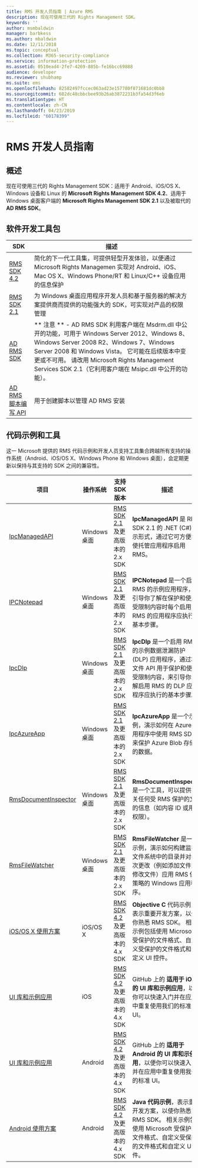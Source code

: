 ```yaml
---
title: RMS 开发人员指南 | Azure RMS
description: 现在可使用三代的 Rights Management SDK。
keywords: ''
author: msmbaldwin
manager: barbkess
ms.author: mbaldwin
ms.date: 12/11/2018
ms.topic: conceptual
ms.collection: M365-security-compliance
ms.service: information-protection
ms.assetid: 0510ead4-2fe7-4269-885b-fe16bcc69888
audience: developer
ms.reviewer: shubhamp
ms.suite: ems
ms.openlocfilehash: 82582497fccec063ad23e157780f871681dc0bb8
ms.sourcegitcommit: 682dc48cbbcbee93b26ab3872231b3fa54d3f6eb
ms.translationtype: HT
ms.contentlocale: zh-CN
ms.lasthandoff: 04/23/2019
ms.locfileid: "60178399"
---
```

# <a name="rms-developers-guide"></a>RMS 开发人员指南

## <a name="overview"></a>概述 ##
现在可使用三代的 Rights Management SDK：适用于 Android、iOS/OS X、Windows 设备和 Linux 的 **Microsoft Rights Management SDK 4.2**、适用于 Windows 桌面客户端的 **Microsoft Rights Management SDK 2.1** 以及被取代的 **AD RMS SDK**。

## <a name="software-development-kits"></a>软件开发工具包 ##
| SDK | 描述 |
|------|---------|
| [RMS SDK 4.2](active-directory-rights-management-services-multi-platform-thin-client-sdk-portal.md) | 简化的下一代工具集，可提供轻型开发体验，以便通过 Microsoft Rights Managemen 实现对 Android、iOS、Mac OS X、Windows Phone/RT 和 Linux/C++ 设备应用的信息保护 |
| [RMS SDK 2.1](microsoft-information-protection-and-control-client-portal.md) | 为 Windows 桌面应用程序开发人员和基于服务器的解决方案提供商而提供的功能强大的 SDK，可实现对产品的权限管理|
|[AD RMS SDK](/azure/information-protection/develop/) |** 注意 ** - AD RMS SDK 利用客户端在 Msdrm.dll 中公开的功能，可用于 Windows Server 2012、Windows 8、Windows Server 2008 R2、Windows 7、Windows Server 2008 和 Windows Vista。 它可能在后续版本中变更或不可用。 请改用 Microsoft Rights Management Services SDK 2.1（它利用客户端在 Msipc.dll 中公开的功能）。|
|[AD RMS 脚本编写 API](/azure/information-protection/develop/) | 用于创建脚本以管理 AD RMS 安装|

## <a name="code-samples-and-tools"></a>代码示例和工具 ##
这一 Microsoft 提供的 RMS 代码示例和开发人员支持工具集合跨越所有支持的操作系统（Android、iOS/OS X、Windows Phone 和 Windows 桌面），会定期更新以保持与其支持的 SDK 之间的兼容性。

| 项目 | 操作系统 | 支持 SDK 版本 | 描述 |
|------|------------------|------------------------|-------------|
| [IpcManagedAPI](https://github.com/Azure-Samples/active-directory-dotnet-rms) | Windows 桌面 | [RMS SDK 2.1](microsoft-information-protection-and-control-client-portal.md) 及更高版本的 2.x SDK | **IpcManagedAPI** 是 RMS SDK 2.1 的 .NET (C#) 表示形式，通过它可方便地使托管应用程序启用 RMS。|
| [IPCNotepad](https://code.msdn.microsoft.com/ipcnotepad-sample-f67dae80) | Windows 桌面 | [RMS SDK 2.1](microsoft-information-protection-and-control-client-portal.md) 及更高版本的 2.x SDK| **IPCNotepad** 是一个启用 RMS 的示例应用程序，可引导你了解在保护和使用受限制内容时每个启用 RMS 的应用程序应执行的基本步骤。|
| [IpcDlp](https://github.com/Azure-Samples/active-directory-dotnet-rms)|Windows 桌面|[RMS SDK 2.1](microsoft-information-protection-and-control-client-portal.md) 及更高版本的 2.x SDK|**IpcDlp** 是一个启用 RMS 的示例数据泄漏防护 (DLP) 应用程序，通过将文件 API 用于保护和使用受限制内容，来引导你了解启用 RMS 的 DLP 应用程序应执行的基本步骤。|
| [IpcAzureApp](https://github.com/Azure-Samples/active-directory-dotnet-rms) | Windows 桌面|[RMS SDK 2.1](microsoft-information-protection-and-control-client-portal.md) 及更高版本的 2.x SDK|**IpcAzureApp** 是一个示例，演示如何在 Azure 应用程序中使用 RMS SDK 来保护 Azure Blob 存储中的数据。|
| [RmsDocumentInspector](https://github.com/Azure-Samples/active-directory-dotnet-rms) | Windows 桌面|[RMS SDK 2.1](microsoft-information-protection-and-control-client-portal.md) 及更高版本的 2.x SDK|**RmsDocumentInspector** 是一个工具，可以提供有关任何受 RMS 保护的文件的信息（如内容 ID 或用户权限）。|
| [RmsFileWatcher](https://github.com/Azure-Samples/active-directory-dotnet-rms) | Windows 桌面|[RMS SDK 2.1](microsoft-information-protection-and-control-client-portal.md) 及更高版本的 2.x SDK|**RmsFileWatcher** 是一个示例，演示如何构建监视文件系统中的目录并对每次更改（例如添加文件或修改文件）应用 RMS 保护策略的 Windows 应用程序。|
| [iOS/OS X 使用方案](https://msdn.microsoft.com/library/dn758307(v=vs.85).aspx) |iOS/OS X|[RMS SDK 4.2](active-directory-rights-management-services-multi-platform-thin-client-sdk-portal.md) 及更高版本的 4.x SDK|**Objective C** 代码示例，表示重要开发方案，以使你熟悉 RMS SDK。 相关示例包括使用 Microsoft 受保护的文件格式、自定义受保护的文件格式和自定义 UI 控件。|
| [UI 库和示例应用](https://github.com/AzureAD/rms-sdk-ui-for-ios) |iOS|[RMS SDK 4.2](active-directory-rights-management-services-multi-platform-thin-client-sdk-portal.md) 及更高版本的 4.x SDK|GitHub 上的 **适用于 iOS 的 UI 库和示例应用**，以便你可以快速入门并在应用中重复使用我们的标准 UI。|
| [UI 库和示例应用](https://github.com/AzureAD/rms-sdk-ui-for-android) |Android|[RMS SDK 4.2](active-directory-rights-management-services-multi-platform-thin-client-sdk-portal.md) 及更高版本的 4.x SDK|GitHub 上的 **适用于 Android 的 UI 库和示例应用**，以便你可以快速入门并在应用中重复使用我们的标准 UI。|
| [Android 使用方案](https://msdn.microsoft.com/en-us/library/dn758246(v=vs.85).aspx) |Android|[RMS SDK 4.2](active-directory-rights-management-services-multi-platform-thin-client-sdk-portal.md) 及更高版本的 4.x SDK|**Java 代码示例**，表示重要开发方案，以使你熟悉 RMS SDK。 相关示例包括使用 Microsoft 受保护的文件格式、自定义受保护的文件格式和自定义 UI 控件。|
